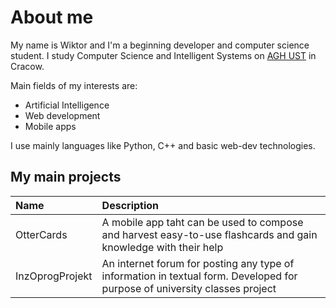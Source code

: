 # About me
My name is Wiktor and I'm a beginning developer and computer science student. I study Computer Science and Intelligent Systems on [AGH UST](https://www.agh.edu.pl/en/) in Cracow.

Main fields of my interests are:
- Artificial Intelligence
- Web development 
- Mobile apps

I use mainly languages like Python, C++ and basic web-dev technologies. 

## My main projects

| Name | Description |
| :--- | :--- |
| OtterCards | A mobile app taht can be used to compose and harvest easy-to-use flashcards and gain knowledge with their help |
| InzOprogProjekt | An internet forum for posting any type of information in textual form. Developed for purpose of university classes project |
